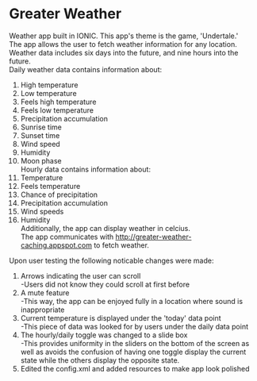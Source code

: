 # Greater Weather

Weather app built in IONIC. This app's theme is the game, 'Undertale.'  
The app allows the user to fetch weather information for any location.  
Weather data includes six days into the future, and nine hours into the
future.  
Daily weather data contains information about:  
1. High temperature  
2. Low temperature  
3. Feels high temperature  
4. Feels low temperature  
5. Precipitation accumulation  
6. Sunrise time  
7. Sunset time  
8. Wind speed  
9. Humidity  
10. Moon phase  
Hourly data contains information about:  
1. Temperature  
2. Feels temperature  
3. Chance of precipitation  
4. Precipitation accumulation    
5. Wind speeds  
6. Humidity  
Additionally, the app can display weather in celcius.  
The app communicates with http://greater-weather-caching.appspot.com to
fetch weather.  

Upon user testing the following noticable changes were made:  
1. Arrows indicating the user can scroll  
    -Users did not know they could scroll at first before  
2. A mute feature  
    -This way, the app can be enjoyed fully in a location where sound is inappropriate  
3. Current temperature is displayed under the 'today' data point  
    -This piece of data was looked for by users under the daily data point  
4. The hourly/daily toggle was changed to a slide box  
    -This provides uniformity in the sliders on the bottom of the screen as well as avoids the confusion of having one toggle display
the current state while the others display the opposite state.  
5. Edited the config.xml and added resources to make app look polished  


